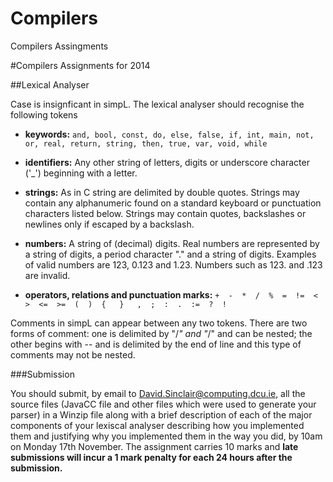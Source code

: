 # Compilers
Compilers Assingments

#Compilers Assignments for 2014

##Lexical Analyser

Case is insignficant in simpL. The lexical analyser should recognise the following tokens
* **keywords:** ```and, bool, const, do, else, false, if, int, main, not, or, real, return, string, then, true, var, void, while```

* **identifiers:** Any other string of letters, digits or underscore character ('_') beginning with a letter.

* **strings:** As in C string are delimited by double quotes. Strings may contain any alphanumeric found on a standard keyboard or punctuation characters listed below. Strings may contain quotes, backslashes or newlines only if escaped by a backslash.

* **numbers:** A string of (decimal) digits. Real numbers are represented by a string of digits, a period character "." and a string of digits. Examples of valid numbers are 123, 0.123 and 1.23. Numbers such as 123. and .123 are invalid.

* **operators, relations and punctuation marks:** ```+  -  *  /  %  =  !=  <  >  <=  >=  (  )  {   }   ,  ;  :  .  :=  ?  !```

Comments in simpL can appear between any two tokens. There are two forms of comment: one is delimited by "/*" and "*/" and can be nested; the other begins with -- and is delimited by the end of line and this type of comments may not be nested.

###Submission

You should submit, by email to David.Sinclair@computing.dcu.ie, all the source files (JavaCC file and other files which were used to generate your parser) in a Winzip file along with a brief description of each of the major components of your lexiscal analyser describing how you implemented them and justifying why you implemented them in the way you did, by 10am on Monday 17th November. The assignment carries 10 marks and **late submissions will incur a 1 mark penalty for each 24 hours after the submission.**

